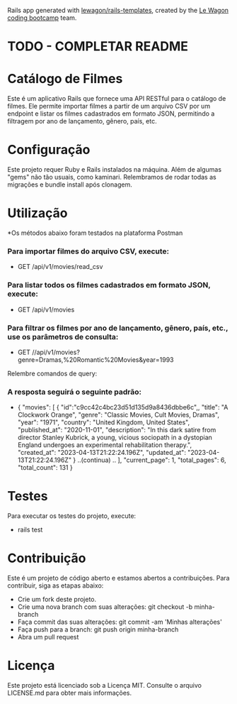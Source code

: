 Rails app generated with [lewagon/rails-templates](https://github.com/lewagon/rails-templates), created by the [Le Wagon coding bootcamp](https://www.lewagon.com) team.
# TODO - COMPLETAR README
<h1>Catálogo de Filmes</h1>
Este é um aplicativo Rails que fornece uma API RESTful para o catálogo de filmes. Ele permite importar filmes a partir de um arquivo CSV por um endpoint e listar os filmes cadastrados em formato JSON, permitindo a filtragem por ano de lançamento, gênero, país, etc.

<h1>Configuração</h1>

Este projeto requer Ruby e Rails instalados na máquina.
Além de algumas "gems" não tão usuais, como kaminari. Relembramos de rodar todas as migrações e bundle install após clonagem.

<h1>Utilização</h1>

 *Os métodos abaixo foram testados na plataforma Postman

<h3>Para importar filmes do arquivo CSV, execute:</h3>

 - GET /api/v1/movies/read_csv

<h3>Para listar todos os filmes cadastrados em formato JSON, execute:</h3>

 - GET /api/v1/movies

<h3>Para filtrar os filmes por ano de lançamento, gênero, país, etc., use os parâmetros de consulta:</h3>

- GET //api/v1/movies?genre=Dramas,%20Romantic%20Movies&year=1993

Relembre comandos de query:

<h3>A resposta seguirá o seguinte padrão:</h3>

- {
  "movies": [
{
"id":"c9cc42c4bc23d51d135d9a8436dbbe6c",,
"title": "A Clockwork Orange",
"genre": "Classic Movies, Cult Movies, Dramas",
"year": "1971",
"country": "United Kingdom, United States",
"published_at": "2020-11-01",
"description": "In this dark satire from director Stanley Kubrick, a young, vicious sociopath in a dystopian England undergoes an experimental rehabilitation therapy.",
"created_at": "2023-04-13T21:22:24.196Z",
"updated_at": "2023-04-13T21:22:24.196Z"
} ..(continua)
.. ],
"current_page": 1,
"total_pages": 6,
"total_count": 131
}

<h1>Testes</h1>
Para executar os testes do projeto, execute:

- rails test

<h1>Contribuição</h1>
Este é um projeto de código aberto e estamos abertos a contribuições. Para contribuir, siga as etapas abaixo:

- Crie um fork deste projeto.
- Crie uma nova branch com suas alterações: git checkout -b minha-branch
- Faça commit das suas alterações: git commit -am 'Minhas alterações'
- Faça push para a branch: git push origin minha-branch
- Abra um pull request

<h1>Licença</h1>
Este projeto está licenciado sob a Licença MIT. Consulte o arquivo LICENSE.md para obter mais informações.
